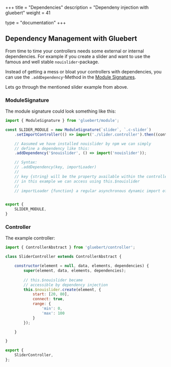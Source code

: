 +++
title = "Dependencies"
description = "Dependeny injection with gluebert"
weight = 41

type = "documentation"
+++

## Dependency Management with Gluebert

From time to time your controllers needs some external or internal dependencies. For example if you create a slider and want to use the famous and well stable `nouislider`-package.

Instead of getting a mess or bloat your controllers with dependencies, you can use the `.addDependency`-Method in the [Module Signatures](/getting-started/module/).

Lets go through the mentioned slider example from above.

### ModuleSignature

The module signature could look something like this:

```javascript
import { ModuleSignature } from 'gluebert/module';

const SLIDER_MODULE = new ModuleSignature(`slider`, `.c-slider`)
    .setImportController(() => import('./slider.controller').then((controller) => controller.SliderController))

    // Aasumed we have installed nouislider by npm we can simply
    // define a dependency like this:
    .addDependency('$nouislider', () => import('nouislider'));

    // Syntax:
    // .addDependency(key, importLoader)
    // 
    // key {string} will be the property available within the controller
    // in this example we can access using this.$nouislider
    // 
    // importLoader {function} a regular asynchronous dynamic import of your module


export {
    SLIDER_MODULE,
}    
```

### Controller

The example controller:

```javascript
import { ControllerAbstract } from 'gluebert/controller';

class SliderController extends ControllerAbstract {

    constructor(element = null, data, elements, dependencies) {
        super(element, data, elements, dependencies);
        
        // this.$nouislider became
        // accessible by dependency injection
        this.$nouislider.create(element, {
        	start: [20, 80],
        	connect: true,
        	range: {
        		'min': 0,
        		'max': 100
        	}
        });

    }

}

export {
    SliderController,
};
```


